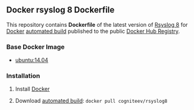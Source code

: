 ## Docker rsyslog 8 Dockerfile

This repository contains **Dockerfile** of the latest version of [Rsyslog 8](http://www.rsyslog.com/) for [Docker](https://www.docker.com/) [automated build](https://registry.hub.docker.com/u/cogniteev/rsyslog8/) published to the public [Docker Hub Registry](https://registry.hub.docker.com/).

### Base Docker Image

* [ubuntu:14.04](https://registry.hub.docker.com/_/ubuntu/)

### Installation

1. Install [Docker](https://www.docker.com/)

2. Download [automated build](https://registry.hub.docker.com/u/cogniteev/rsyslog8/): `docker pull cogniteev/rsyslog8`
